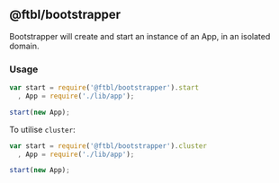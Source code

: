 ## @ftbl/bootstrapper

Bootstrapper will create and start an instance of an App, in an isolated domain.

### Usage

```javascript
var start = require('@ftbl/bootstrapper').start
  , App = require('./lib/app');

start(new App);
```

To utilise `cluster`:

```javascript
var start = require('@ftbl/bootstrapper').cluster
  , App = require('./lib/app');

start(new App);
```
